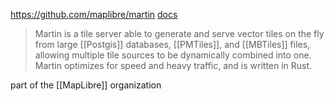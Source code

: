 https://github.com/maplibre/martin
[docs](https://maplibre.org/martin/)

> Martin is a tile server able to generate and serve vector tiles on the fly from large [[Postgis]] databases, [[PMTiles]], and [[MBTiles]] files, allowing multiple tile sources to be dynamically combined into one. Martin optimizes for speed and heavy traffic, and is written in Rust.

part of the [[MapLibre]] organization